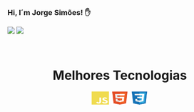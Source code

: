 ### Hi, I´m Jorge Simões! ✋

<div>
  <img height="160em" src="https://github-readme-stats.vercel.app/api?username=jorgembs03&show_icons=true&theme=react&include_all_commits=true&count_private=true"/>
  <img height="160em" src="https://github-readme-stats.vercel.app/api/top-langs/?username=jorgembs03&layout=compact&langs_count=16&theme=react"/>
</div>
<br>
<div align="center">
  <div style="display: inline_block"><br>
      <h1 align="center">Melhores Tecnologias </h1>
      <img align="center" height="30" width="40" alt="js-icon"  src="https://raw.githubusercontent.com/devicons/devicon/master/icons/javascript/javascript-plain.svg">
      <img align="center" height="30" width="40" alt="html-icon" src="https://raw.githubusercontent.com/devicons/devicon/master/icons/html5/html5-original.svg">
      <img align="center" height="30" width="40" alt="css-icon" src="https://raw.githubusercontent.com/devicons/devicon/master/icons/css3/css3-original.svg">
    </div>
</div>
